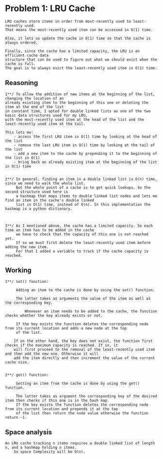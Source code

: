 # Problem 1: LRU Cache

	LRU caches store items in order from most-recently used to least-recently used. 
	That means the most-recently used item can be accessed in O(1) time. 

	Also, it lets us update the cache in O(1) time so that the cache is always ordered.

	Finally, since the cache has a limited capacity, the LRU is an efficient cache data 
	structure that can be used to figure out what we should evict when the cache is full.
	The goal is to always evict the least-recently used item in O(1) time. 


## Reasoning

	1**/ To allow the addition of new items at the beginning of the list, changing the location of an 
	already existing item to the beginning of this one or deleting the item at the end of the list 
	in constant time, I opted for double linked lists as one of the two basic data structures used for my LRU, 
	with the most-recently used item at the head of the list and the least-recently used item at the tail.

	This lets me:
		- access the first LRU item in O(1) time by looking at the head of the list 
		- remove the last LRU item in O(1) time by looking at the tail of the list 
		- add a new item to the cache by prepending it to the beginning of the list in O(1) 
		- bring back an already existing item at the beginning of the list in O(1) time 


	2**/ In general, finding an item in a double linked list is O(n) time, since we need to walk the whole list. 
	     But the whole point of a cache is to get quick lookups. So the second structure used here is 
	     a hashmap that maps items to double linked list nodes and lets me find an item in the cache's double linked 
	     list in O(1) time, instead of O(n). In this implementation the hashmap is a python dictionary. 



	3**/ As I mentioned above, the cache has a limited capacity. So each time an item has to be added in the cache
	     we have to check that the capacity of this one is not reached yet.
	     If so we must first delete the least-recently used item before adding the new item.
	     For that I added a variable to track if the cache capacity is reached.


## Working
	
	1**/ set() function:

	     Adding an item to the cache is done by using the set() function. 
	     
	     The latter takes as arguments the value of the item as well as the corresponding key.
	     
      	     Whenever an item needs to be added to the cache, the function checks whether the key already exists or not.
	
	     If the key exists the function deletes the corresponding node from its current location and adds a new node at the top
	     of the list.

	    If on the other hand, the key does not exist, the function first checks if the maximum capacity is reached. If so, it
	    will first proceed to the removal of the least-recently used item and then add the new one. Otherwise it will 
   	    add the item directly and then increment the value of the current cache size.


	2**/ get() function:

	     Getting an item from the cache is done by using the get() function.

	     The latter takes as argument the corresponding key of the desired item then checks if this one is in the hash map.
	     If the key exists the function deletes the corresponding node from its current location and prepends it at the top
	     of the list then return the node value otherwise the function return -1.



## Space analysis


	An LRU cache tracking n items requires a double linked list of length n, and a hashmap holding n items. 
       	So space Complexity will be O(n).
